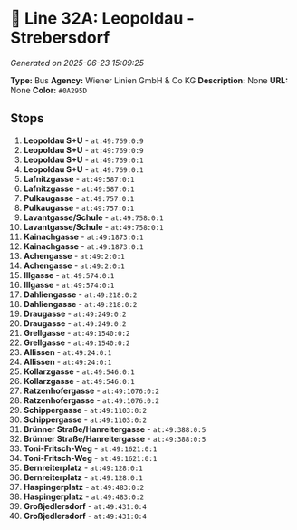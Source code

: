 # 🚌 Line 32A: Leopoldau - Strebersdorf

*Generated on 2025-06-23 15:09:25*

**Type:** Bus
**Agency:** Wiener Linien GmbH & Co KG
**Description:** None
**URL:** None
**Color:** `#0A295D`

## Stops

1. **Leopoldau S+U** - `at:49:769:0:9`
2. **Leopoldau S+U** - `at:49:769:0:9`
3. **Leopoldau S+U** - `at:49:769:0:1`
4. **Leopoldau S+U** - `at:49:769:0:1`
5. **Lafnitzgasse** - `at:49:587:0:1`
6. **Lafnitzgasse** - `at:49:587:0:1`
7. **Pulkaugasse** - `at:49:757:0:1`
8. **Pulkaugasse** - `at:49:757:0:1`
9. **Lavantgasse/Schule** - `at:49:758:0:1`
10. **Lavantgasse/Schule** - `at:49:758:0:1`
11. **Kainachgasse** - `at:49:1873:0:1`
12. **Kainachgasse** - `at:49:1873:0:1`
13. **Achengasse** - `at:49:2:0:1`
14. **Achengasse** - `at:49:2:0:1`
15. **Illgasse** - `at:49:574:0:1`
16. **Illgasse** - `at:49:574:0:1`
17. **Dahliengasse** - `at:49:218:0:2`
18. **Dahliengasse** - `at:49:218:0:2`
19. **Draugasse** - `at:49:249:0:2`
20. **Draugasse** - `at:49:249:0:2`
21. **Grellgasse** - `at:49:1540:0:2`
22. **Grellgasse** - `at:49:1540:0:2`
23. **Allissen** - `at:49:24:0:1`
24. **Allissen** - `at:49:24:0:1`
25. **Kollarzgasse** - `at:49:546:0:1`
26. **Kollarzgasse** - `at:49:546:0:1`
27. **Ratzenhofergasse** - `at:49:1076:0:2`
28. **Ratzenhofergasse** - `at:49:1076:0:2`
29. **Schippergasse** - `at:49:1103:0:2`
30. **Schippergasse** - `at:49:1103:0:2`
31. **Brünner Straße/Hanreitergasse** - `at:49:388:0:5`
32. **Brünner Straße/Hanreitergasse** - `at:49:388:0:5`
33. **Toni-Fritsch-Weg** - `at:49:1621:0:1`
34. **Toni-Fritsch-Weg** - `at:49:1621:0:1`
35. **Bernreiterplatz** - `at:49:128:0:1`
36. **Bernreiterplatz** - `at:49:128:0:1`
37. **Haspingerplatz** - `at:49:483:0:2`
38. **Haspingerplatz** - `at:49:483:0:2`
39. **Großjedlersdorf** - `at:49:431:0:4`
40. **Großjedlersdorf** - `at:49:431:0:4`